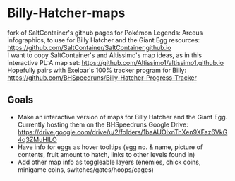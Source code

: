 # Billy-Hatcher-maps
fork of SaltContainer's github pages for Pokémon Legends: Arceus infographics, to use for Billy Hatcher and the Giant Egg resources: https://github.com/SaltContainer/SaltContainer.github.io  
I want to copy SaltContainer's and Altissimo's map ideas, as in this interactive PL:A map set: https://github.com/Altissimo1/altissimo1.github.io  
Hopefully pairs with Exeloar's 100% tracker program for Billy: https://github.com/BHSpeedruns/Billy-Hatcher-Progress-Tracker

## Goals
- Make an interactive version of maps for Billy Hatcher and the Giant Egg. Currently hosting them on the BHSpeedruns Google Drive: https://drive.google.com/drive/u/2/folders/1baAUOIxnTnXen9XFaz6VkG4q3ZMuHILO 
- Have info for eggs as hover tooltips (egg no. & name, picture of contents, fruit amount to hatch, links to other levels found in)
- Add other map info as toggleable layers (enemies, chick coins, minigame coins, switches/gates/hoops/cages)
